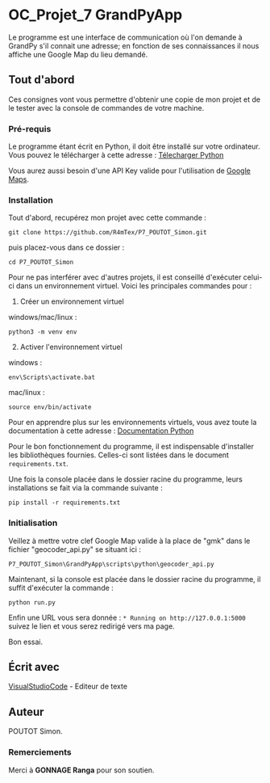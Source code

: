# OC_Projet_7 GrandPyApp

Le programme est une interface de communication où l'on demande à GrandPy s'il connait une adresse; en fonction de ses connaissances il nous affiche une Google Map du lieu demandé.

## Tout d'abord 

Ces consignes vont vous permettre d'obtenir une copie de mon projet et de le tester avec la console de commandes de votre machine.

### Pré-requis 

Le programme étant écrit en Python, il doit être installé sur votre ordinateur. Vous pouvez le télécharger à cette adresse : [Télecharger Python](https://www.python.org/downloads/)

Vous aurez aussi besoin d'une API Key valide pour l'utilisation de [Google Maps](https://developers.google.com/maps/get-started?hl=fr#create-project).

### Installation

Tout d'abord, recupérez mon projet avec cette commande : 

```git clone https://github.com/R4mTex/P7_POUTOT_Simon.git``` 

puis placez-vous dans ce dossier : 

```cd P7_POUTOT_Simon```

Pour ne pas interférer avec d'autres projets, il est conseillé d'exécuter celui-ci dans un environnement virtuel. 
Voici les principales commandes pour :

1. Créer un environnement virtuel 

windows/mac/linux : 

```python3 -m venv env```

2. Activer l'environnement virtuel

windows : 

```env\Scripts\activate.bat```

mac/linux : 

```source env/bin/activate```

Pour en apprendre plus sur les environnements virtuels, vous avez toute la documentation à cette adresse : [Documentation Python](https://docs.python.org/fr/3.6/tutorial/venv.html/)

Pour le bon fonctionnement du programme, il est indispensable d'installer les bibliothèques fournies.
Celles-ci sont listées dans le document ```requirements.txt```.

Une fois la console placée dans le dossier racine du programme, leurs installations se fait via la commande suivante :

```pip install -r requirements.txt```

### Initialisation

Veillez à mettre votre clef Google Map valide à la place de "gmk" dans le fichier "geocoder_api.py" se situant ici : 

```P7_POUTOT_Simon\GrandPyApp\scripts\python\geocoder_api.py```

Maintenant, si la console est placée dans le dossier racine du programme, il suffit d'exécuter la commande :

```python run.py```

Enfin une URL vous sera donnée : ```* Running on http://127.0.0.1:5000``` suivez le lien et vous serez redirigé vers ma page.

Bon essai.

## Écrit avec

[VisualStudioCode](https://code.visualstudio.com/) - Editeur de texte

## Auteur

POUTOT Simon. 

### Remerciements

Merci à **GONNAGE Ranga** pour son soutien.
